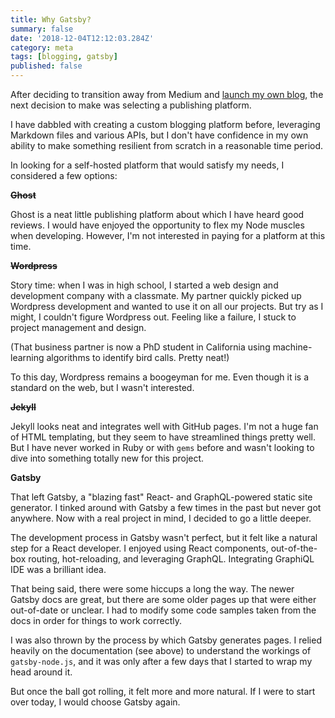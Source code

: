 ```yaml
---
title: Why Gatsby?
summary: false
date: '2018-12-04T12:12:03.284Z'
category: meta
tags: [blogging, gatsby]
published: false
---
```


After deciding to transition away from Medium and [launch my own blog](/articles/why-a-blog), the next decision to make was selecting a publishing platform.

I have dabbled with creating a custom blogging platform before, leveraging Markdown files and various APIs, but I don't have confidence in my own ability to make something resilient from scratch in a reasonable time period.

In looking for a self-hosted platform that would satisfy my needs, I considered a few options:

**~~Ghost~~**

Ghost is a neat little publishing platform about which I have heard good reviews. I would have enjoyed the opportunity to flex my Node muscles when developing. However, I'm not interested in paying for a platform at this time.

**~~Wordpress~~**

Story time: when I was in high school, I started a web design and development company with a classmate. My partner quickly picked up Wordpress development and wanted to use it on all our projects. But try as I might, I couldn't figure Wordpress out. Feeling like a failure, I stuck to project management and design.

(That business partner is now a PhD student in California using machine-learning algorithms to identify bird calls. Pretty neat!)

To this day, Wordpress remains a boogeyman for me. Even though it is a standard on the web, but I wasn't interested.

**~~Jekyll~~**

Jekyll looks neat and integrates well with GitHub pages. I'm not a huge fan of HTML templating, but they seem to have streamlined things pretty well. But I have never worked in Ruby or with `gems` before and wasn't looking to dive into something totally new for this project.

**Gatsby**

That left Gatsby, a "blazing fast" React- and GraphQL-powered static site generator. I tinked around with Gatsby a few times in the past but never got anywhere. Now with a real project in mind, I decided to go a little deeper.

The development process in Gatsby wasn't perfect, but it felt like a natural step for a React developer. I enjoyed using React components, out-of-the-box routing, hot-reloading, and leveraging GraphQL. Integrating GraphiQL IDE was a brilliant idea.

That being said, there were some hiccups a long the way. The newer Gatsby docs are great, but there are some older pages up that were either out-of-date or unclear. I had to modify some code samples taken from the docs in order for things to work correctly.

I was also thrown by the process by which Gatsby generates pages. I relied heavily on the documentation (see above) to understand the workings of `gatsby-node.js`, and it was only after a few days that I started to wrap my head around it.

But once the ball got rolling, it felt more and more natural. If I were to start over today, I would choose Gatsby again.
